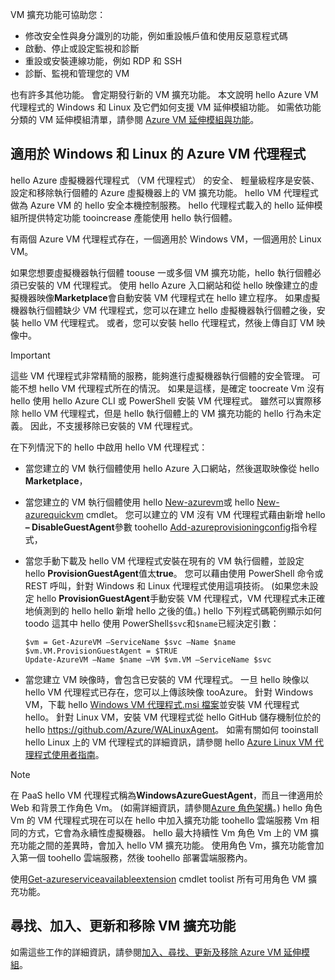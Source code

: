 

VM 擴充功能可協助您：

* 修改安全性與身分識別的功能，例如重設帳戶值和使用反惡意程式碼
* 啟動、停止或設定監視和診斷
* 重設或安裝連線功能，例如 RDP 和 SSH
* 診斷、監視和管理您的 VM

也有許多其他功能。 會定期發行新的 VM 擴充功能。 本文說明 hello Azure VM 代理程式的 Windows 和 Linux 及它們如何支援 VM 延伸模組功能。 如需依功能分類的 VM 延伸模組清單，請參閱 [Azure VM 延伸模組與功能](../articles/virtual-machines/windows/extensions-features.md?toc=%2fazure%2fvirtual-machines%2fwindows%2ftoc.json)。

## <a name="azure-vm-agents-for-windows-and-linux"></a>適用於 Windows 和 Linux 的 Azure VM 代理程式
hello Azure 虛擬機器代理程式 （VM 代理程式） 的安全、 輕量級程序是安裝、 設定和移除執行個體的 Azure 虛擬機器上的 VM 擴充功能。 hello VM 代理程式做為 Azure VM 的 hello 安全本機控制服務。 hello 代理程式載入的 hello 延伸模組所提供特定功能 tooincrease 產能使用 hello 執行個體。

有兩個 Azure VM 代理程式存在，一個適用於 Windows VM，一個適用於 Linux VM。

如果您想要虛擬機器執行個體 toouse 一或多個 VM 擴充功能，hello 執行個體必須已安裝的 VM 代理程式。 使用 hello Azure 入口網站和從 hello 映像建立的虛擬機器映像**Marketplace**會自動安裝 VM 代理程式在 hello 建立程序。 如果虛擬機器執行個體缺少 VM 代理程式，您可以在建立 hello 虛擬機器執行個體之後，安裝 hello VM 代理程式。 或者，您可以安裝 hello 代理程式，然後上傳自訂 VM 映像中。

> [!IMPORTANT]
> 這些 VM 代理程式非常精簡的服務，能夠進行虛擬機器執行個體的安全管理。 可能不想 hello VM 代理程式所在的情況。 如果是這樣，是確定 toocreate Vm 沒有 hello 使用 hello Azure CLI 或 PowerShell 安裝 VM 代理程式。 雖然可以實際移除 hello VM 代理程式，但是 hello 執行個體上的 VM 擴充功能的 hello 行為未定義。 因此，不支援移除已安裝的 VM 代理程式。
>

在下列情況下的 hello 中啟用 hello VM 代理程式：

* 當您建立的 VM 執行個體使用 hello Azure 入口網站，然後選取映像從 hello **Marketplace**，
* 當您建立的 VM 執行個體使用 hello [New-azurevm](https://msdn.microsoft.com/library/azure/dn495254.aspx)或 hello [New-azurequickvm](https://msdn.microsoft.com/library/azure/dn495183.aspx) cmdlet。 您可以建立的 VM 沒有 VM 代理程式藉由新增 hello **– DisableGuestAgent**參數 toohello [Add-azureprovisioningconfig](https://msdn.microsoft.com/library/azure/dn495299.aspx)指令程式，

* 當您手動下載及 hello VM 代理程式安裝在現有的 VM 執行個體，並設定 hello **ProvisionGuestAgent**值太**true**。 您可以藉由使用 PowerShell 命令或 REST 呼叫，針對 Windows 和 Linux 代理程式使用這項技術。 (如果您未設定 hello **ProvisionGuestAgent**手動安裝 VM 代理程式，VM 代理程式未正確地偵測到的 hello hello 新增 hello 之後的值。) hello 下列程式碼範例顯示如何 toodo 這其中 hello 使用 PowerShell`$svc`和`$name`已經決定引數：

      $vm = Get-AzureVM –ServiceName $svc –Name $name
      $vm.VM.ProvisionGuestAgent = $TRUE
      Update-AzureVM –Name $name –VM $vm.VM –ServiceName $svc

* 當您建立 VM 映像時，會包含已安裝的 VM 代理程式。 一旦 hello 映像以 hello VM 代理程式已存在，您可以上傳該映像 tooAzure。 針對 Windows VM，下載 hello [Windows VM 代理程式.msi 檔案](http://go.microsoft.com/fwlink/?LinkID=394789)並安裝 VM 代理程式 hello。 針對 Linux VM，安裝 VM 代理程式從 hello GitHub 儲存機制位於的 hello <https://github.com/Azure/WALinuxAgent>。 如需有關如何 tooinstall hello Linux 上的 VM 代理程式的詳細資訊，請參閱 hello [Azure Linux VM 代理程式使用者指南](../articles/virtual-machines/linux/agent-user-guide.md?toc=%2fazure%2fvirtual-machines%2flinux%2ftoc.json)。

> [!NOTE]
> 在 PaaS hello VM 代理程式稱為**WindowsAzureGuestAgent**，而且一律適用於 Web 和背景工作角色 Vm。 (如需詳細資訊，請參閱[Azure 角色架構](http://blogs.msdn.com/b/kwill/archive/2011/05/05/windows-azure-role-architecture.aspx)。) hello 角色 Vm 的 VM 代理程式現在可以在 hello 中加入擴充功能 toohello 雲端服務 Vm 相同的方式，它會為永續性虛擬機器。 hello 最大持續性 Vm 角色 Vm 上的 VM 擴充功能之間的差異時，會加入 hello VM 擴充功能。 使用角色 Vm，擴充功能會加入第一個 toohello 雲端服務，然後 toohello 部署雲端服務內。
>
> 使用[Get-azureserviceavailableextension](https://msdn.microsoft.com/library/azure/dn722498.aspx) cmdlet toolist 所有可用角色 VM 擴充功能。
>
>

## <a name="find-add-update-and-remove-vm-extensions"></a>尋找、加入、更新和移除 VM 擴充功能
如需這些工作的詳細資訊，請參閱[加入、尋找、更新及移除 Azure VM 延伸模組](../articles/virtual-machines/windows/classic/manage-extensions.md?toc=%2fazure%2fvirtual-machines%2fwindows%2fclassic%2ftoc.json)。
